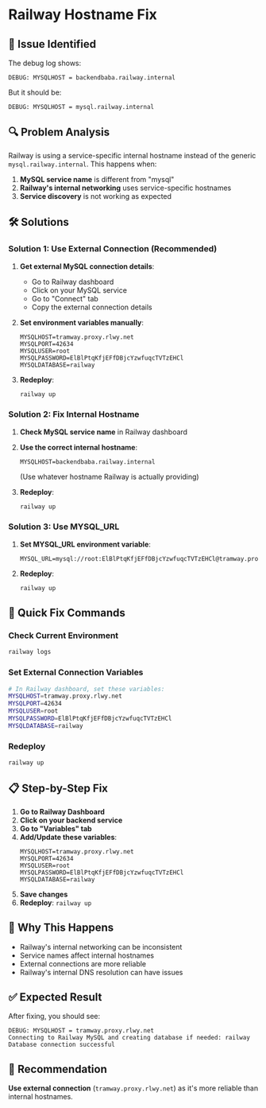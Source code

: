 # Railway Hostname Fix

## 🚨 Issue Identified

The debug log shows:
```
DEBUG: MYSQLHOST = backendbaba.railway.internal
```

But it should be:
```
DEBUG: MYSQLHOST = mysql.railway.internal
```

## 🔍 Problem Analysis

Railway is using a service-specific internal hostname instead of the generic `mysql.railway.internal`. This happens when:

1. **MySQL service name** is different from "mysql"
2. **Railway's internal networking** uses service-specific hostnames
3. **Service discovery** is not working as expected

## 🛠️ Solutions

### Solution 1: Use External Connection (Recommended)

1. **Get external MySQL connection details**:
   - Go to Railway dashboard
   - Click on your MySQL service
   - Go to "Connect" tab
   - Copy the external connection details

2. **Set environment variables manually**:
   ```
   MYSQLHOST=tramway.proxy.rlwy.net
   MYSQLPORT=42634
   MYSQLUSER=root
   MYSQLPASSWORD=ElBlPtqKfjEFfDBjcYzwfuqcTVTzEHCl
   MYSQLDATABASE=railway
   ```

3. **Redeploy**:
   ```bash
   railway up
   ```

### Solution 2: Fix Internal Hostname

1. **Check MySQL service name** in Railway dashboard
2. **Use the correct internal hostname**:
   ```
   MYSQLHOST=backendbaba.railway.internal
   ```
   (Use whatever hostname Railway is actually providing)

3. **Redeploy**:
   ```bash
   railway up
   ```

### Solution 3: Use MYSQL_URL

1. **Set MYSQL_URL environment variable**:
   ```
   MYSQL_URL=mysql://root:ElBlPtqKfjEFfDBjcYzwfuqcTVTzEHCl@tramway.proxy.rlwy.net:42634/railway
   ```

2. **Redeploy**:
   ```bash
   railway up
   ```

## 🚀 Quick Fix Commands

### Check Current Environment
```bash
railway logs
```

### Set External Connection Variables
```bash
# In Railway dashboard, set these variables:
MYSQLHOST=tramway.proxy.rlwy.net
MYSQLPORT=42634
MYSQLUSER=root
MYSQLPASSWORD=ElBlPtqKfjEFfDBjcYzwfuqcTVTzEHCl
MYSQLDATABASE=railway
```

### Redeploy
```bash
railway up
```

## 📋 Step-by-Step Fix

1. **Go to Railway Dashboard**
2. **Click on your backend service**
3. **Go to "Variables" tab**
4. **Add/Update these variables**:
   ```
   MYSQLHOST=tramway.proxy.rlwy.net
   MYSQLPORT=42634
   MYSQLUSER=root
   MYSQLPASSWORD=ElBlPtqKfjEFfDBjcYzwfuqcTVTzEHCl
   MYSQLDATABASE=railway
   ```
5. **Save changes**
6. **Redeploy**: `railway up`

## 🔧 Why This Happens

- Railway's internal networking can be inconsistent
- Service names affect internal hostnames
- External connections are more reliable
- Railway's internal DNS resolution can have issues

## ✅ Expected Result

After fixing, you should see:
```
DEBUG: MYSQLHOST = tramway.proxy.rlwy.net
Connecting to Railway MySQL and creating database if needed: railway
Database connection successful
```

## 🎯 Recommendation

**Use external connection** (`tramway.proxy.rlwy.net`) as it's more reliable than internal hostnames.
